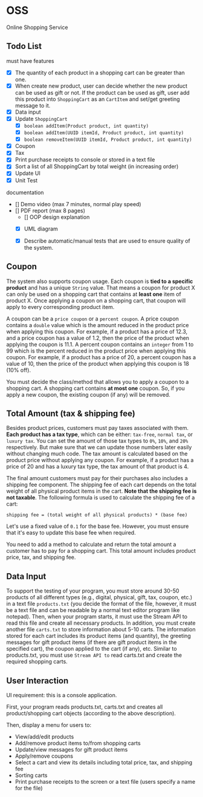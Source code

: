 # OSS
Online Shopping Service

## Todo List

must have features

- [x] The quantity of each product in a shopping cart can be greater than one.
- [x] When create new product, user can decide whether the new product can be used as gift or not. If the product can be used as gift, user add this product into `ShoppingCart` as an `CartItem` and set/get greeting message to it.
- [x] Data input
- [x] Update `ShoppingCart`
  - [x] `boolean addItem(Product product, int quantity)`
  - [x] `boolean addItem(UUID itemId, Product product, int quantity)`
  - [x] `boolean removeItem(UUID itemId, Product product, int quantity)`
- [x] Coupon
- [x] Tax
- [x] Print purchase receipts to console or stored in a text file
- [x] Sort a list of all ShoppingCart by total weight (in increasing order)
- [x] Update UI
- [x] Unit Test

documentation
- [] Demo video (max 7 minutes, normal play speed)
- [] PDF report (max 8 pages)
  - [] OOP design explanation
  - [x] UML diagram
  - [x] Describe automatic/manual tests that are used to ensure quality of the system.


## Coupon

The system also supports coupon usage. Each coupon is **tied to a specific product** and has a unique `String` value. That means a coupon for product X can only be used on a shopping cart that contains at **least one** item of product X. Once applying a coupon on a shopping cart, that coupon will apply to every corresponding product item.

A coupon can be a `price coupon` or a `percent coupon`. A price coupon contains a `double` value which is the amount reduced in the product price when applying this coupon. For example, if a product has a price of 12.3, and a price coupon has a value of 1.2, then the price of the product when applying the coupon is 11.1. A percent coupon contains an `integer` from 1 to 99 which is the percent reduced in the product price when applying this coupon. For example, if a product has a price of 20, a percent coupon has a value of 10, then the price of the product when applying this coupon is 18 (10% off).

You must decide the class/method that allows you to apply a coupon to a shopping cart. A shopping cart contains **at most one** coupon. So, if you apply a new coupon, the existing coupon (if any) will be removed.

## Total Amount (tax & shipping fee)

Besides product prices, customers must pay taxes associated with them. **Each product has a tax type**, which can be either: `tax-free`, `normal tax`, or `luxury tax`. You can set the amount of those tax types to `0%`, `10%`, and `20%` respectively. But make sure that we can update those numbers later easily without changing much code. The tax amount is calculated based on the product price without applying any coupon. For example, if a product has a price of 20 and has a luxury tax type, the tax amount of that product is 4.

The final amount customers must pay for their purchases also includes a shipping fee component. The shipping fee of each cart depends on the total weight of all physical product items in the cart. **Note that the shipping fee is not taxable**. The following formula is used to calculate the shipping fee of a cart:

```
shipping fee = (total weight of all physical products) * (base fee)
```

Let's use a fixed value of `0.1` for the base fee. However, you must ensure that it's easy to update this base fee when required.

You need to add a method to calculate and return the total amount a customer has to pay for a shopping cart. This total amount includes product price, tax, and shipping fee.

## Data Input

To support the testing of your program, you must store around 30-50 products of all different types (e.g., digital, physical, gift, tax, coupon, etc.) in a text file `products.txt` (you decide the format of the file, however, it must be a text file and can be readable by a normal text editor program like notepad). Then, when your program starts, it must use the Stream API to read this file and create all necessary products. In addition, you must create another file `carts.txt` to store information about 5-10 carts. The information stored for each cart includes its product items (and quantity), the greeting messages for gift product items (if there are gift product items in the specified cart), the coupon applied to the cart (if any), etc. Similar to products.txt, you must use `Stream API to` read carts.txt and create the required shopping carts.

## User Interaction

UI requirement: this is a console application.

First, your program reads products.txt, carts.txt and creates all product/shopping cart objects (according to the above description).

Then, display a menu for users to:

- View/add/edit products
- Add/remove product items to/from shopping carts
- Update/view messages for gift product items
- Apply/remove coupons
- Select a cart and view its details including total price, tax, and shipping fee
- Sorting carts
- Print purchase receipts to the screen or a text file (users specify a name for the file)
